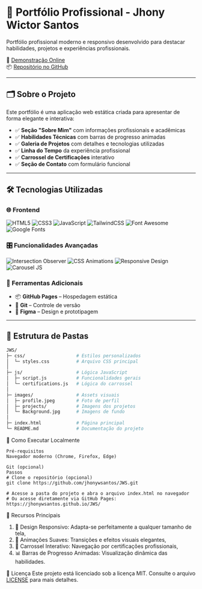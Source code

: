 # 🎨 Portfólio Profissional - Jhony Wictor Santos

Portfólio profissional moderno e responsivo desenvolvido para destacar habilidades, projetos e experiências profissionais.

🔗 [Demonstração Online](https://jhonywsantos.github.io/JWS/)  
📦 [Repositório no GitHub](https://github.com/jhonywsantos/JWS)

---

## 🗂️ Sobre o Projeto

Este portfólio é uma aplicação web estática criada para apresentar de forma elegante e interativa:

- ✅ **Seção "Sobre Mim"** com informações profissionais e acadêmicas  
- ✅ **Habilidades Técnicas** com barras de progresso animadas  
- ✅ **Galeria de Projetos** com detalhes e tecnologias utilizadas  
- ✅ **Linha do Tempo** da experiência profissional  
- ✅ **Carrossel de Certificações** interativo  
- ✅ **Seção de Contato** com formulário funcional

---

## 🛠️ Tecnologias Utilizadas

### 🌐 Frontend
![HTML5](https://img.shields.io/badge/-HTML5-E34F26?style=for-the-badge&logo=html5&logoColor=white)
![CSS3](https://img.shields.io/badge/-CSS3-1572B6?style=for-the-badge&logo=css3&logoColor=white)
![JavaScript](https://img.shields.io/badge/-JavaScript-F7DF1E?style=for-the-badge&logo=javascript&logoColor=black)
![TailwindCSS](https://img.shields.io/badge/-TailwindCSS-38B2AC?style=for-the-badge&logo=tailwind-css&logoColor=white)
![Font Awesome](https://img.shields.io/badge/-Font%2520Awesome-528DD7?style=for-the-badge&logo=font-awesome&logoColor=white)
![Google Fonts](https://img.shields.io/badge/-Google%2520Fonts-4285F4?style=for-the-badge&logo=google-fonts&logoColor=white)

### 🎛️ Funcionalidades Avançadas
![Intersection Observer](https://img.shields.io/badge/-Intersection%2520Observer-FF6B6B?style=for-the-badge&logo=javascript&logoColor=white)
![CSS Animations](https://img.shields.io/badge/-CSS%2520Animations-1572B6?style=for-the-badge&logo=css3&logoColor=white)
![Responsive Design](https://img.shields.io/badge/-Responsive%2520Design-43B02A?style=for-the-badge&logo=responsive-design&logoColor=white)
![Carousel JS](https://img.shields.io/badge/-Carousel%2520JS-FF9E0F?style=for-the-badge&logo=javascript&logoColor=white)

### 🧰 Ferramentas Adicionais
- 📦 **GitHub Pages** – Hospedagem estática
- 🔄 **Git** – Controle de versão
- 🎨 **Figma** – Design e prototipagem

---

## 📁 Estrutura de Pastas

```bash
JWS/
├─ css/                   # Estilos personalizados
│  └─ styles.css          # Arquivo CSS principal
│
├─ js/                    # Lógica JavaScript
│  ├─ script.js           # Funcionalidades gerais
│  └─ certifications.js   # Lógica do carrossel
│
├─ images/                # Assets visuais
│  ├─ profile.jpeg        # Foto de perfil
│  ├─ projects/           # Imagens dos projetos
│  └─ Background.jpg      # Imagens de fundo
│
├─ index.html             # Página principal
└─ README.md              # Documentação do projeto
```
🚀 Como Executar Localmente
```
Pré-requisitos
Navegador moderno (Chrome, Firefox, Edge)

Git (opcional)
Passos
# Clone o repositório (opcional)
git clone https://github.com/jhonywsantos/JWS.git

# Acesse a pasta do projeto e abra o arquivo index.html no navegador
# Ou acesse diretamente via GitHub Pages:
https://jhonywsantos.github.io/JWS/
```
🌟 Recursos Principais
1. 📱 Design Responsivo: Adapta-se perfeitamente a qualquer tamanho de tela,
2. 💫 Animações Suaves: Transições e efeitos visuais elegantes,
3. 🎠 Carrossel Interativo: Navegação por certificações profissionais,
4. 📊 Barras de Progresso Animadas: Visualização dinâmica das habilidades.

📝 Licença
Este projeto está licenciado sob a licença MIT.
Consulte o arquivo [LICENSE](https://github.com/jhonywsantos/JWS/blob/main/LICENSE) para mais detalhes.
